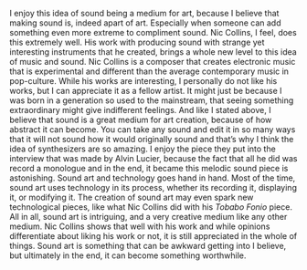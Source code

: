 I enjoy this idea of sound being a medium for art, because I believe that making sound is, indeed apart of art. 
Especially when someone can add something even more extreme to compliment sound. Nic Collins, I feel, does this extremely well. 
His work with producing sound with strange yet interesting instruments that he created, brings a whole new level to this idea of 
music and sound. Nic Collins is a composer that creates electronic music that is experimental and different than the average 
contemporary music in pop-culture. While his works are interesting, I personally do not like his works, but I can appreciate 
it as a fellow artist. It might just be because I was born in a generation so used to the mainstream, that seeing something 
extraordinary might give indifferent feelings. 
</b>
</b>
And like I stated above, I believe that sound is a great medium for art creation, because of how abstract it can become. 
You can take any sound and edit it in so many ways that it will not sound how it would originally sound and that’s why I 
think the idea of synthesizers are so amazing. I enjoy the piece they put into the interview that was made by Alvin Lucier, 
because the fact that all he did was record a monologue and in the end, it became this melodic sound piece is astonishing. 
Sound art and technology goes hand in hand. Most of the time, sound art uses technology in its process, whether its recording 
it, displaying it, or modifying it. The creation of sound art may even spark new technological pieces, like what Nic Collins
did with his <i>Tobabo Fonio</i> piece. 
</b> 
</b>
All in all, sound art is intriguing, and a very creative medium like any other medium. Nic Collins shows that well with 
his work and while opinions differentiate about liking his work or not, it is still appreciated in the whole of things. 
Sound art is something that can be awkward getting into I believe, but ultimately in the end, it can become something worthwhile. 
